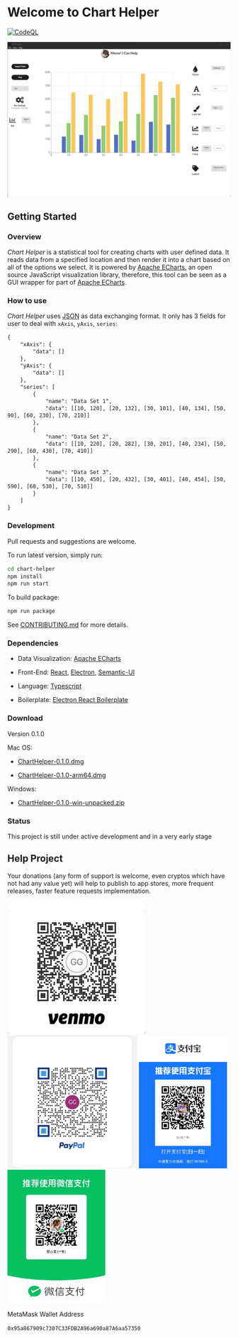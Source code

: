 # Welcome to Chart Helper

[![CodeQL](https://github.com/ggntju/chart-helper/actions/workflows/codeql.yml/badge.svg?branch=master)](https://github.com/ggntju/chart-helper/actions/workflows/codeql.yml)

![Main Window](./assets/main_window.jpg)

## Getting Started

### Overview

_Chart Helper_ is a statistical tool for creating charts with user defined data. It reads data from a specified location and then render it into a chart based on all of the options we select. It is powered by [Apache ECharts](https://echarts.apache.org/en/index.html), an open source JavaScript visualization library, therefore, this tool can be seen as a GUI wrapper for part of [Apache ECharts](https://echarts.apache.org/en/index.html).

### How to use

_Chart Helper_ uses [JSON](https://www.json.org/json-en.html) as data exchanging format. It only has 3 fields for user to deal with `xAxis`, `yAxis`, `series`:

```
{
    "xAxis": {
        "data": []
    },
    "yAxis": {
        "data": []
    },
    "series": [
        {
            "name": "Data Set 1",
            "data": [[10, 120], [20, 132], [30, 101], [40, 134], [50, 90], [60, 230], [70, 210]]
        },
        {
            "name": "Data Set 2",
            "data": [[10, 220], [20, 282], [30, 201], [40, 234], [50, 290], [60, 430], [70, 410]]
        },
        {
            "name": "Data Set 3",
            "data": [[10, 450], [20, 432], [30, 401], [40, 454], [50, 590], [60, 530], [70, 510]]
        }
    ]
}
```

### Development

Pull requests and suggestions are welcome.

To run latest version, simply run:

```bash
cd chart-helper
npm install
npm run start
```

To build package:

```bash
npm run package
```

See [CONTRIBUTING.md](./CONTRIBUTING.md) for more details.

### Dependencies

- Data Visualization: [Apache ECharts](https://echarts.apache.org/en/index.html)

- Front-End: [React](https://reactjs.org/), [Electron](https://www.electronjs.org/), [Semantic-UI](https://react.semantic-ui.com/)

- Language: [Typescript](https://www.typescriptlang.org/)

- Boilerplate: [Electron React Boilerplate](https://electron-react-boilerplate.js.org/)

### Download

Version 0.1.0

Mac OS:

- [ChartHelper-0.1.0.dmg](https://github.com/ggntju/chart-helper/releases/download/v0.1.0/ChartHelper-0.1.0.dmg)

- [ChartHelper-0.1.0-arm64.dmg](https://github.com/ggntju/chart-helper/releases/download/v0.1.0/ChartHelper-0.1.0-arm64.dmg)

Windows:

- [ChartHelper-0.1.0-win-unpacked.zip](https://github.com/ggntju/chart-helper/releases/download/v0.1.0/ChartHelper-0.1.0-win-unpacked.zip)

### Status

This project is still under active development and in a very early stage

## Help Project

Your donations (any form of support is welcome, even cryptos which have not had any value yet) will help to publish to app stores, more frequent releases, faster feature requests implementation.

<img src="./assets/venmo.jpg" height="300">

<img src="./assets/paypal.jpg" height="300">

<img src="./assets/alipay.jpg" height="300">

<img src="./assets/wechatpay.jpg" height="300">

MetaMask Wallet Address

`0x95a867909c7307C33FDB2A96a690a87A6aa57350`
